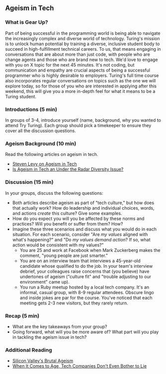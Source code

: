 ## Ageism in Tech

### What is Gear Up?

Part of being successful in the programming world is being able to navigate the increasingly complex and diverse world of technology. Turing's mission is to unlock human potential by training a diverse, inclusive student body to succeed in high-fulfillment technical careers. To us, that means engaging in conversations that are about more than just code, with people who are change agents and those who are brand new to tech. We'd love to engage with you on X topic for the next 45 minutes. It's not coding, but communication and empathy are crucial aspects of being a successful programmer who is highly desirable to employers. Turing's full time course also incorporates regular conversations on topics such as the one we will explore today, so for those of you who are interested in applying after this weekend, this will give you a more in-depth feel for what it means to be a Turing student.

### Introductions (5 min)

In groups of 3-4, introduce yourself (name, background, why you wanted to attend Try Turing). Each group should pick a timekeeper to ensure they cover all the discussion questions.

### Ageism Background (10 min)

Read the following articles on ageism in tech.
  * [Steven Levy on Ageism in Tech](https://medium.com/backchannel/how-can-we-achieve-age-diversity-in-silicon-valley-11a847cb37b7#.68wfpepu4)
  * [Is Ageism in Tech an Under the Radar Diversity Issue?](http://www.fastcompany.com/3054204/the-future-of-work/is-ageism-in-tech-an-under-the-radar-diversity-issue)

### Discussion (15 min)

In your groups, discuss the following questions:

* Both articles describe ageism as part of "tech culture," but how does that actually work? How do leadership and individual choices, words, and actions _create_ this culture? Give some examples.
* How do you expect you will you be affected by these norms and practices? Will you benefit or suffer from them? How?
* Imagine these three scenarios and discuss what you would do in each situation. For each scenario, consider "Are _my values_ aligned with what's happening?" and "Do _my values demand action_? If so, what action would be consistent with my values?"
  * You are 25 and work at Facebook when Mark Zuckerberg makes the comment, "young people are just smarter."
  * You are on an interview team that interviews a 45-year-old candidate whose qualified to do the job. In your team's interview debrief, your colleagues raise concerns that (you believe) have undertones of ageism ("culture fit" and "trouble adjusting to our environment" came up).
  * You run a Ruby meetup hosted by a local tech company. It's an informal, casual group, with 8-9 regular attendees. Obscure lingo and inside jokes are par for the course. You've noticed that each meeting gets 2-3 new visitors, but they rarely return.

### Recap (5 min)

* What are the key takeaways from your group?
* Going forward, what will you be more aware of? What part will you play in tackling the ageism issue in tech? 

### Additional Reading
* [Silicon Valley's Brutal Ageism](https://newrepublic.com/article/117088/silicons-valleys-brutal-ageism)
* [When It Comes to Age, Tech Companies Don't Even Bother to Lie](http://observer.com/2016/04/when-it-comes-to-age-bias-tech-companies-dont-even-bother-to-lie/)
